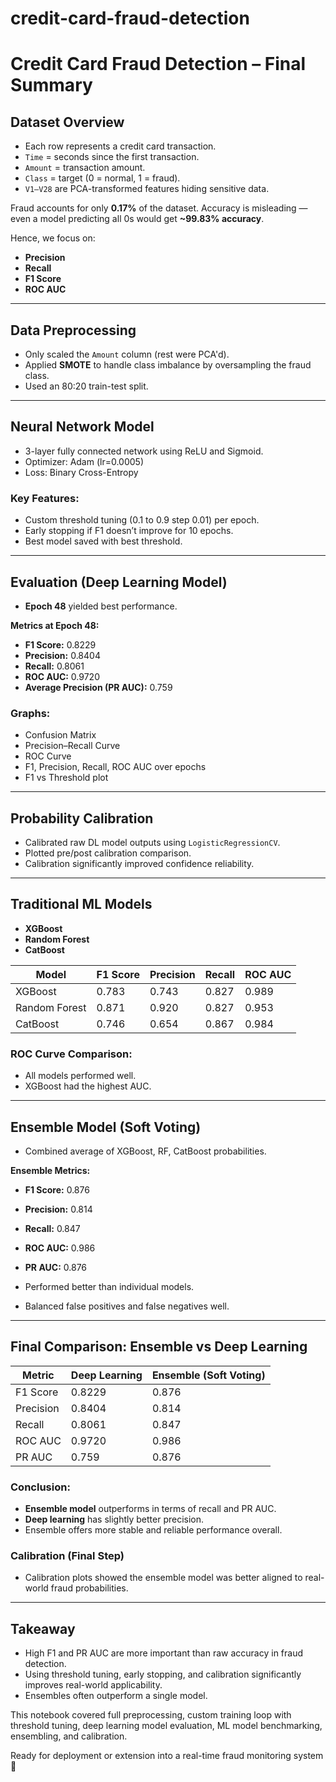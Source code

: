 # credit-card-fraud-detection

# Credit Card Fraud Detection – Final Summary

## Dataset Overview
- Each row represents a credit card transaction.
- `Time` = seconds since the first transaction.
- `Amount` = transaction amount.
- `Class` = target (0 = normal, 1 = fraud).
- `V1–V28` are PCA-transformed features hiding sensitive data.

Fraud accounts for only **0.17%** of the dataset. 
Accuracy is misleading — even a model predicting all 0s would get **~99.83% accuracy**.

Hence, we focus on:
- **Precision**
- **Recall**
- **F1 Score**
- **ROC AUC**

---

## Data Preprocessing
- Only scaled the `Amount` column (rest were PCA'd).
- Applied **SMOTE** to handle class imbalance by oversampling the fraud class.
- Used an 80:20 train-test split.

---

## Neural Network Model
- 3-layer fully connected network using ReLU and Sigmoid.
- Optimizer: Adam (lr=0.0005)
- Loss: Binary Cross-Entropy

### Key Features:
- Custom threshold tuning (0.1 to 0.9 step 0.01) per epoch.
- Early stopping if F1 doesn’t improve for 10 epochs.
- Best model saved with best threshold.

---

## Evaluation (Deep Learning Model)
- **Epoch 48** yielded best performance.

**Metrics at Epoch 48:**
- **F1 Score:** 0.8229
- **Precision:** 0.8404
- **Recall:** 0.8061
- **ROC AUC:** 0.9720
- **Average Precision (PR AUC):** 0.759

### Graphs:
- Confusion Matrix
- Precision–Recall Curve
- ROC Curve
- F1, Precision, Recall, ROC AUC over epochs
- F1 vs Threshold plot

---

## Probability Calibration
- Calibrated raw DL model outputs using `LogisticRegressionCV`.
- Plotted pre/post calibration comparison.
- Calibration significantly improved confidence reliability.

---

## Traditional ML Models
- **XGBoost**
- **Random Forest**
- **CatBoost**

| Model         | F1 Score | Precision | Recall | ROC AUC |
|---------------|----------|-----------|--------|----------|
| XGBoost       | 0.783    | 0.743     | 0.827  | 0.989    |
| Random Forest | 0.871    | 0.920     | 0.827  | 0.953    |
| CatBoost      | 0.746    | 0.654     | 0.867  | 0.984    |

### ROC Curve Comparison:
- All models performed well.
- XGBoost had the highest AUC.

---

## Ensemble Model (Soft Voting)
- Combined average of XGBoost, RF, CatBoost probabilities.

**Ensemble Metrics:**
- **F1 Score:** 0.876
- **Precision:** 0.814
- **Recall:** 0.847
- **ROC AUC:** 0.986
- **PR AUC:** 0.876

- Performed better than individual models.
- Balanced false positives and false negatives well.

---

## Final Comparison: Ensemble vs Deep Learning
| Metric       | Deep Learning | Ensemble (Soft Voting) |
|--------------|----------------|-------------------------|
| F1 Score     | 0.8229         | 0.876                   |
| Precision    | 0.8404         | 0.814                   |
| Recall       | 0.8061         | 0.847                   |
| ROC AUC      | 0.9720         | 0.986                   |
| PR AUC       | 0.759          | 0.876                   |

### Conclusion:
- **Ensemble model** outperforms in terms of recall and PR AUC.
- **Deep learning** has slightly better precision.
- Ensemble offers more stable and reliable performance overall.

### Calibration (Final Step)
- Calibration plots showed the ensemble model was better aligned to real-world fraud probabilities.

---

## Takeaway
- High F1 and PR AUC are more important than raw accuracy in fraud detection.
- Using threshold tuning, early stopping, and calibration significantly improves real-world applicability.
- Ensembles often outperform a single model.

This notebook covered full preprocessing, custom training loop with threshold tuning, deep learning model evaluation, ML model benchmarking, ensembling, and calibration.

Ready for deployment or extension into a real-time fraud monitoring system 🚀
